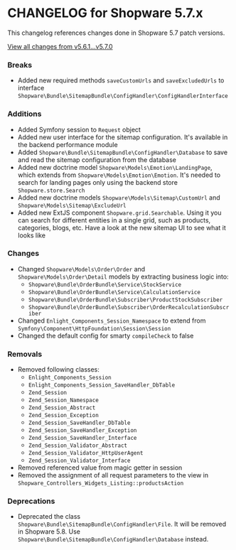 # CHANGELOG for Shopware 5.7.x

This changelog references changes done in Shopware 5.7 patch versions.

[View all changes from v5.6.1...v5.7.0](https://github.com/shopware/shopware/compare/v5.6.1...v5.7.0)

### Breaks
* Added new required methods `saveCustomUrls` and `saveExcludedUrls` to interface `Shopware\Bundle\SitemapBundle\ConfigHandler\ConfigHandlerInterface`

### Additions

* Added Symfony session to `Request` object
* Added new user interface for the sitemap configuration. It's available in the backend performance module
* Added `Shopware\Bundle\SitemapBundle\ConfigHandler\Database` to save and read the sitemap configuration from the database
* Added new doctrine model `Shopware\Models\Emotion\LandingPage`, which extends from `Shopware\Models\Emotion\Emotion`. It's needed to search for landing pages only using the backend store `Shopware.store.Search`
* Added new doctrine models `Shopware\Models\Sitemap\CustomUrl` and `Shopware\Models\Sitemap\ExcludeUrl`
* Added new ExtJS component `Shopware.grid.Searchable`. Using it you can search for different entities in a single grid, such as products, categories, blogs, etc. Have a look at the new sitemap UI to see what it looks like

### Changes

* Changed `Shopware\Models\Order\Order` and `Shopware\Models\Order\Detail` models by extracting business logic into:
    * `Shopware\Bundle\OrderBundle\Service\StockService`
    * `Shopware\Bundle\OrderBundle\Service\CalculationService`
    * `Shopware\Bundle\OrderBundle\Subscriber\ProductStockSubscriber`
    * `Shopware\Bundle\OrderBundle\Subscriber\OrderRecalculationSubscriber`
* Changed `Enlight_Components_Session_Namespace` to extend from `Symfony\Component\HttpFoundation\Session\Session`
* Changed the default config for smarty `compileCheck` to false

### Removals

* Removed following classes:
    * `Enlight_Components_Session`
    * `Enlight_Components_Session_SaveHandler_DbTable`
    * `Zend_Session`
    * `Zend_Session_Namespace`
    * `Zend_Session_Abstract`
    * `Zend_Session_Exception`
    * `Zend_Session_SaveHandler_DbTable`
    * `Zend_Session_SaveHandler_Exception`
    * `Zend_Session_SaveHandler_Interface`
    * `Zend_Session_Validator_Abstract`
    * `Zend_Session_Validator_HttpUserAgent`
    * `Zend_Session_Validator_Interface`
* Removed referenced value from magic getter in session
* Removed the assignment of all request parameters to the view in `Shopware_Controllers_Widgets_Listing::productsAction`

### Deprecations

* Deprecated the class `Shopware\Bundle\SitemapBundle\ConfigHandler\File`. It will be removed in Shopware 5.8. Use `Shopware\Bundle\SitemapBundle\ConfigHandler\Database` instead.